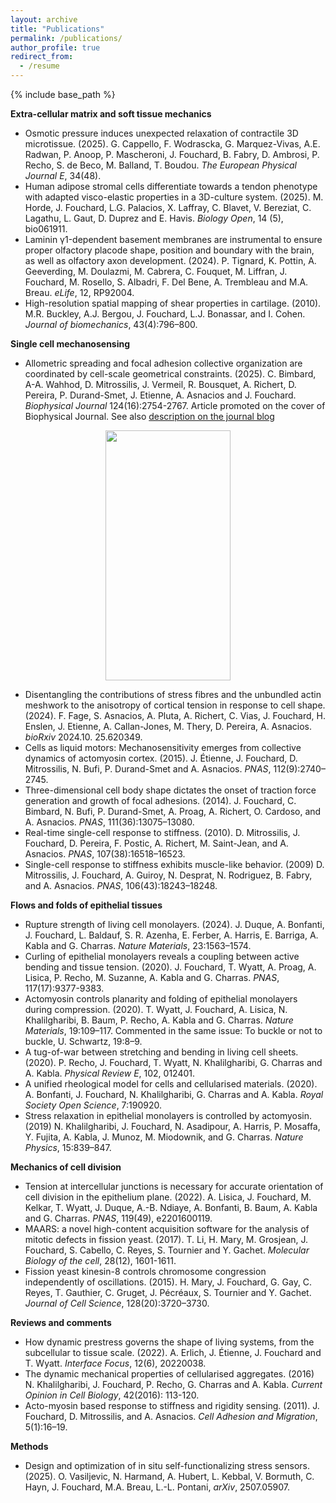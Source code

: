 ```yaml
---
layout: archive
title: "Publications"
permalink: /publications/
author_profile: true
redirect_from:
  - /resume
---
```


{% include base_path %}

**Extra-cellular matrix and soft tissue mechanics**
- Osmotic pressure induces unexpected relaxation of contractile 3D microtissue. (2025). G. Cappello, F. Wodrascka, G. Marquez-Vivas, A.E. Radwan, P. Anoop, P. Mascheroni, J. Fouchard, B. Fabry, D. Ambrosi, P. Recho, S. de Beco, M. Balland, T. Boudou.  *The European Physical Journal E*, 34(48).
- Human adipose stromal cells differentiate towards a tendon phenotype with adapted visco-elastic properties in a 3D-culture system. (2025). M. Horde, J. Fouchard,  L.G. Palacios, X. Laffray, C. Blavet, V. Bereziat, C. Lagathu, L. Gaut, D. Duprez and E. Havis. *Biology Open*, 14 (5), bio061911.
- Laminin γ1-dependent basement membranes are instrumental to ensure proper olfactory placode shape, position and boundary with the brain, as well as olfactory axon development. (2024). P. Tignard, K. Pottin, A. Geeverding, M. Doulazmi, M. Cabrera, C. Fouquet, M. Liffran, J. Fouchard, M. Rosello, S. Albadri, F. Del Bene, A. Trembleau and M.A. Breau. *eLife*, 12, RP92004.
- High-resolution spatial mapping of shear properties in cartilage. (2010). M.R. Buckley, A.J. Bergou, J. Fouchard, L.J. Bonassar, and I. Cohen. *Journal of biomechanics*, 43(4):796–800.

**Single cell mechanosensing**
- Allometric spreading and focal adhesion collective organization are coordinated by cell-scale geometrical constraints. (2025). C. Bimbard, A-A. Wahhod, D. Mitrossilis, J. Vermeil, R. Bousquet, A. Richert, D. Pereira, P. Durand-Smet, J. Etienne, A. Asnacios and J. Fouchard. *Biophysical Journal* 124(16):2754-2767.
Article promoted on the cover of Biophysical Journal. See also [description on the journal blog](https://www.biophysics.org/blog/cell-adhesion-pattern-shows-conserved-scalings-under-geometrical-control)

<div style="text-align:center">
    <img src="/files/aasets/coverBiophysJ-Spreading.jpg" width="200" height="400">
</div>

- Disentangling the contributions of stress fibres and the unbundled actin meshwork to the anisotropy of cortical tension in response to cell shape. (2024). F. Fage, S. Asnacios, A. Pluta, A. Richert, C. Vias, J. Fouchard, H. Enslen, J. Etienne, A. Callan-Jones, M. Thery, D. Pereira, A. Asnacios. *bioRxiv* 2024.10. 25.620349.
- Cells as liquid motors: Mechanosensitivity emerges from collective dynamics of actomyosin cortex. (2015). J. Étienne, J. Fouchard, D. Mitrossilis, N. Bufi, P. Durand-Smet and A. Asnacios. *PNAS*, 112(9):2740–2745.
- Three-dimensional cell body shape dictates the onset of traction force generation and growth of focal adhesions. (2014). J. Fouchard, C. Bimbard, N. Bufi, P. Durand-Smet, A. Proag, A. Richert, O. Cardoso, and A. Asnacios. *PNAS*, 111(36):13075–13080.
- Real-time single-cell response to stiffness. (2010). D. Mitrossilis, J. Fouchard, D. Pereira, F. Postic, A. Richert, M. Saint-Jean, and A. Asnacios. *PNAS*, 107(38):16518–16523.
- Single-cell response to stiffness exhibits muscle-like behavior. (2009) D. Mitrossilis, J. Fouchard, A. Guiroy, N. Desprat, N. Rodriguez, B. Fabry, and A. Asnacios. *PNAS*, 106(43):18243–18248.

**Flows and folds of epithelial tissues**
- Rupture strength of living cell monolayers. (2024). J. Duque, A. Bonfanti, J. Fouchard, L. Baldauf, S. R. Azenha, E. Ferber, A. Harris, E. Barriga, A. Kabla and G. Charras. *Nature Materials*, 23:1563–1574.
- Curling of epithelial monolayers reveals a coupling between active bending and tissue tension. (2020). J. Fouchard, T. Wyatt, A. Proag, A. Lisica, P. Recho, M. Suzanne, A. Kabla and G. Charras. *PNAS*, 117(17):9377-9383.
- Actomyosin controls planarity and folding of epithelial monolayers during compression. (2020). T. Wyatt, J. Fouchard, A. Lisica, N. Khalilgharibi, B. Baum, P. Recho, A. Kabla and G. Charras. *Nature Materials*, 19:109–117. Commented in the same issue: To buckle or not to buckle, U. Schwartz, 19:8–9.
- A tug-of-war between stretching and bending in living cell sheets. (2020). P. Recho, J. Fouchard, T. Wyatt, N. Khalilgharibi, G. Charras and A. Kabla. *Physical Review E*, 102, 012401.
- A unified rheological model for cells and cellularised materials. (2020). A. Bonfanti, J. Fouchard, N. Khalilgharibi, G. Charras and A. Kabla. *Royal Society Open Science*, 7:190920.
- Stress relaxation in epithelial monolayers is controlled by actomyosin. (2019) N. Khalilgharibi, J. Fouchard, N. Asadipour, A. Harris, P. Mosaffa, Y. Fujita, A. Kabla, J. Munoz, M. Miodownik, and G. Charras. *Nature Physics*, 15:839–847.

**Mechanics of cell division**
- Tension at intercellular junctions is necessary for accurate orientation of cell division in the epithelium plane. (2022). A. Lisica, J. Fouchard, M. Kelkar, T. Wyatt, J. Duque, A.-B. Ndiaye, A. Bonfanti, B. Baum, A. Kabla and G. Charras. *PNAS*, 119(49), e2201600119.
- MAARS: a novel high-content acquisition software for the analysis of mitotic defects in fission yeast. (2017). T. Li, H. Mary, M. Grosjean, J. Fouchard, S. Cabello, C. Reyes, S. Tournier and Y. Gachet. *Molecular Biology of the cell*, 28(12), 1601-1611.
- Fission yeast kinesin-8 controls chromosome congression independently of oscillations. (2015). H. Mary, J. Fouchard, G. Gay, C. Reyes, T. Gauthier, C. Gruget, J. Pécréaux, S. Tournier and Y. Gachet. *Journal of Cell Science*, 128(20):3720–3730.

**Reviews and comments**
- How dynamic prestress governs the shape of living systems, from the subcellular to tissue scale. (2022). A. Erlich, J. Étienne, J. Fouchard and T. Wyatt. *Interface Focus*, 12(6), 20220038.
- The dynamic mechanical properties of cellularised aggregates. (2016) N. Khalilgharibi, J. Fouchard, P. Recho, G. Charras and A. Kabla.  *Current Opinion in Cell Biology*, 42(2016): 113-120.
- Acto-myosin based response to stiffness and rigidity sensing. (2011). J. Fouchard, D. Mitrossilis, and A. Asnacios. *Cell Adhesion and Migration*, 5(1):16–19.

**Methods**
- Design and optimization of in situ self-functionalizing stress sensors. (2025).  O. Vasiljevic, N. Harmand, A. Hubert, L. Kebbal, V. Bormuth, C. Hayn, J. Fouchard, M.A. Breau, L.-L. Pontani, *arXiv*, 2507.05907.
